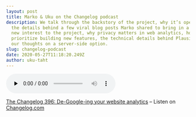 ```yaml
---
layout: post
title: Marko & Uku on the Changelog podcast
description: We talk through the backstory of the project, why it’s open source,
  the details behind a few viral blog posts Marko shared to bring in a ton of
  new interest to the project, why privacy matters in web analytics, how we
  prioritize building new features, the technical details behind Plausible, and
  our thoughts on a server-side option.
slug: changelog-podcast
date: 2020-05-27T11:18:20.249Z
author: uku-taht
---
```

<audio data-theme="night" data-src="https://changelog.com/podcast/396/embed" src="https://cdn.changelog.com/uploads/podcast/396/the-changelog-396.mp3" preload="none" class="changelog-episode" controls></audio><p><a href="https://changelog.com/podcast/396">The Changelog 396: De-Google-ing your website analytics</a> – Listen on <a href="https://changelog.com/">Changelog.com</a></p><script async src="//cdn.changelog.com/embed.js"></script>